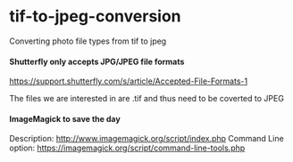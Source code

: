 # tif-to-jpeg-conversion
Converting photo file types from tif to jpeg

#### Shutterfly only accepts JPG/JPEG file formats

https://support.shutterfly.com/s/article/Accepted-File-Formats-1

The files we are interested in are .tif and thus need to be coverted to JPEG

#### ImageMagick to save the day

Description: http://www.imagemagick.org/script/index.php
Command Line option: https://imagemagick.org/script/command-line-tools.php
